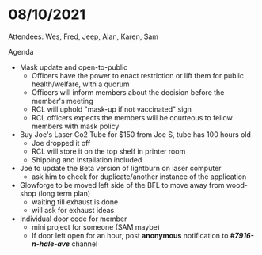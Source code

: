# 08/10/2021

Attendees: Wes, Fred, Jeep, Alan, Karen, Sam

Agenda

* Mask update and open-to-public
  * Officers have the power to enact restriction or lift them for public health/welfare, with a quorum
  * Officers will inform members about the decision before the member's meeting
  * RCL will uphold "mask-up if not vaccinated" sign
  * RCL officers expects the members will be courteous to fellow members with mask policy
* Buy Joe's Laser Co2 Tube for $150 from Joe S, tube has 100 hours old
  * Joe dropped it off
  * RCL will store it on the top shelf in printer room
  * Shipping and Installation included
* Joe to update the Beta version of lightburn on laser computer
  * ask him to check for duplicate/another instance of the application
* Glowforge to be moved left side of the BFL to move away from wood-shop \(long term plan\)
  * waiting till exhaust is done 
  * will ask for exhaust ideas
* Individual door code for member
  * mini project for someone \(SAM maybe\)
  * If door left open for an hour, post **anonymous** notification to _**\#7916-n-hale-ave**_ channel



